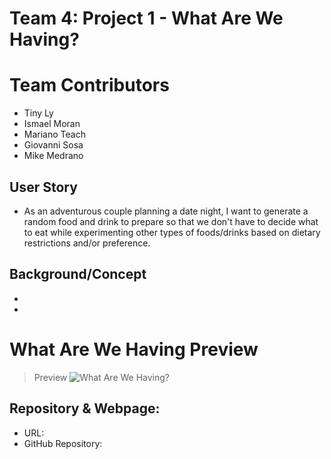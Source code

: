# Team 4: Project 1 - What Are We Having?

# Team Contributors
- Tiny Ly
- Ismael Moran
- Mariano Teach
- Giovanni Sosa
- Mike Medrano 

## User Story
- As an adventurous couple planning a date night, I want to generate a random food and drink to prepare so that we don't have to decide what to eat while experimenting other types of foods/drinks based on dietary restrictions and/or preference. 

## Background/Concept
-  
- 
# What Are We Having Preview 
> Preview ![What Are We Having?](Assets/.png) 

## Repository & Webpage:
- URL: 
- GitHub Repository: 
